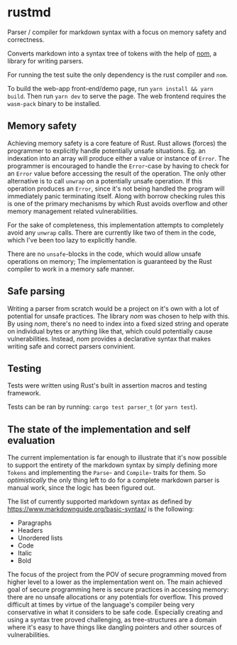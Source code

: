 # rustmd

Parser / compiler for markdown syntax with a focus on memory safety and correctness.

Converts markdown into a syntax tree of tokens with the help of [nom](https://github.com/Geal/nom), a library for writing parsers.

For running the test suite the only dependency is the rust compiler and `nom`.

To build the web-app front-end/demo page, run `yarn install && yarn build`. Then run `yarn dev` to serve the page.
The web frontend requires the `wasm-pack` binary to be installed.

## Memory safety

Achieving memory safety is a core feature of Rust. Rust allows (forces) the programmer to explicitly handle potentially unsafe situations. Eg. an indexation into an array will produce either a value or instance of `Error`. The programmer is encouraged to handle the `Error`-case by having to check for an `Error` value before accessing the result of the operation. The only other alternative is to call `unwrap` on a potentially unsafe operation. If this operation produces an `Error`, since it's not being  handled the program will immediately panic terminating itself.
Along with borrow checking rules this is one of the primary mechanisms by which Rust avoids overflow and other memory management related vulnerabilities.

For the sake of completeness, this implementation attempts to completely avoid any `unwrap` calls. There are currently like two of them in the code, which I've been too lazy to explicitly handle.

There are no `unsafe`-blocks in the code, which would allow unsafe operations on memory; The implementation is guaranteed by the Rust compiler to work in a memory safe manner.

## Safe parsing

Writing a parser from scratch would be a project on it's own with a lot of potential for unsafe practices.
The library *nom* was chosen to help with this.
By using *nom*, there's no need to index into a fixed sized string and operate on individual bytes or anything like that, which could potentially cause vulnerabilities.
Instead, *nom* provides a declarative syntax that makes writing safe and correct parsers convinient.

## Testing

Tests were written using Rust's built in assertion macros and testing framework.

Tests can be ran by running: `cargo test parser_t` (or `yarn test`).

## The state of the implementation and self evaluation

The current implementation is far enough to illustrate that it's now possible to support the entirety of the markdown syntax by simply defining more `Tokens` and implementing the `Parse`- and `Compile`- traits for them.
So *optimistically* the only thing left to do for a complete markdown parser is manual work, since the logic has been figured out.

The list of currently supported markdown syntax as defined by https://www.markdownguide.org/basic-syntax/ is the following:

- Paragraphs
- Headers
- Unordered lists
- Code
- Italic
- Bold

The focus of the project from the POV of secure programming moved from higher level to a lower as the implementation went on.
The main achieved goal of secure programming here is secure practices in accessing memory: there are no unsafe allocations or any potentials for overflow. This proved difficult at times by virtue of the language's compiler being very conservative in what it considers to be safe code. Especially creating and using a syntax tree proved challenging, as tree-structures are a domain where it's easy to have things like dangling pointers and other sources of vulnerabilities.
